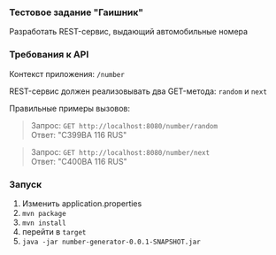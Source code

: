 ### Тестовое задание "Гаишник"

Разработать REST-сервис, выдающий автомобильные номера

### Требования к API

Контекст приложения: `/number`

REST-сервис должен реализовывать два GET-метода: `random` и `next`

Правильные примеры вызовов:

> Запрос: `GET http://localhost:8080/number/random`\
> Ответ: "C399BA 116 RUS"

> Запрос: `GET http://localhost:8080/number/next`\
> Ответ: "C400BA 116 RUS"

### Запуск


1. Изменить application.properties
1. `mvn package`
1. `mvn install`
1. перейти в `target`
1. `java -jar number-generator-0.0.1-SNAPSHOT.jar`
 
